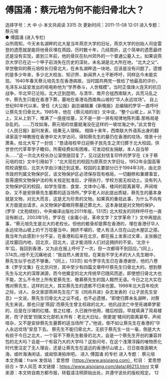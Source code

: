 # 傅国涌：蔡元培为何不能归骨北大？

选择字号：大 中 小   本文共阅读 3315 次 更新时间：2011-11-08 12:01
进入专题： 蔡元培  
● 傅国涌 (进入专栏)  
众所周知，今天未名湖畔的北大是当年燕京大学的旧址，燕京大学的创始人司徒雷登的遗愿就是能将他骨灰埋在燕园，历时数十年，几经周折，这个简单的遗愿最终还是没有实现，直到三年前，他的骨灰在杭州郊外的一个普通公墓入土。如果说燕京大学已在近一个甲子前消失在历史的深处，未名湖是北大所在地，“北大之父”、举世敬仰的蔡元培校长归骨北大，在未名湖畔选一块地，应该是没有问题了。遗憾的是多少年来，多少北大校友、知识界、新闻界人士不断呼吁，同样迄今未能实现。
1940年春天蔡元培先生在香港病故，当时国共两党一致给了他最高的评价，毛泽东从延安发出的唁电称他为“学界泰斗，人世楷模”。当时正值烽火连天的抗日战争，华北早已沦陷，北大迁到昆明，与清华、南开合组西南联大，兵荒马乱之中，蔡先生只能在香港下葬，墓地在香港岛西南角山坡的“华人永远坟场”。
自上世纪80年代以来，曾任《大公报》副总编辑兼《新晚报》总编辑的罗孚一直呼吁让蔡先生归骨北大。1985年，他在《蔡元培的坟》文中说，“整个山坡上，从下到上，又从上到下，堆满了一座座坟墓，又不是一排一排有规律地陈列着.那格局是杂乱的。……万坟如海，蔡元培的坟墓就淹没在这样的一坡坟海之中。”此文曾在《人民日报》副刊发表，结果无人理睬。
相隔十来年，西南联大外语系出身的翻译家巫宁坤教授在香港中文大学访问，得知蔡先生的墓仍在香港的坟场，情景十分萧条，给北大写了一封信：“恳请母校早日迎蔡孑民先生之灵归葬于北大校园，供世世代代莘莘学子瞻仰。所需经费如有困难，可发动校友捐献，本人自当带头……”这一次北大校长办公室倒是回复了，见过这封信复印件的罗孚在《关于蔡元培的坟》文中引用如下：“北大现在的校园为原燕京大学旧址，1952年全国高等院校调整后，北京大学由沙滩迁到这里。校园的主要部分已于1994年3月，由北京市政府列属文物保护区，该文物保护区必须保存现有格局，一切翻修和重建事宜，皆需遵照文物保护法的有关规定批准后，才得执行，学校方面无权动土。没有列入文物保护区的校园，如学生宿舍、食堂、文体中心等，楼间的距离甚窄，声闹喧杂，又不是安排蔡先生墓葬的适当场所。”罗孚老人对此提出质疑，蔡先生的墓本身就是文物，对北大而言，这是尤为珍贵的文物。如果真的重视此事，为什么不向有关方面提出请求，从文物保护着眼将蔡墓迁葬北大，这本身就是对文物的保护。(罗孚《文苑缤纷》，中央编译出版社2011年版，131页)
北大校友的同样呼吁也一直没有断过。2003年1月，罗孚在《金庸小说，革命文学？文学革命？》文中再提此事，“蔡元培先生是北大的老校长。但他的骸骨却是葬在香港的，埋在香港仔华人永远坟场山坡上的千万坟墓当中。拥挤不堪的，使人有活人住在山边木屋区之感。我当年为此感到十分不妥，在香港和后来在北京，都在报上发表过文章，主张搬迁这坟墓回内地，回北京，回北大，这才能消除人们对这拥挤的不安。‘北京十年’后，我回到香港，又为此在报上呼吁了一次，但一次都得不到回应。”(同上，374页。)他不无沉痛地说：“我自然人微言轻。在某些不学无术的大人先生眼中，蔡先生似乎也还不够重。“(同上，133页)
如今罗孚先生已在香港谢世，他的八卷本《罗孚文集》在北京问世，其中至少有四篇文章呼吁蔡先生归骨北大的。想到蔡先生与北大的深厚渊源，而今他奠定的北大传统早已随风而逝，即使想归骨北大也不能，怎么不令世上所有爱蔡先生、敬慕蔡先生的国人黯然无语。今日之北大实在愧对蔡先生，这样的北大，其实蔡先生的遗骸不归来也罢。1998年北大百年校庆之际，诗人、杂文家邵燕祥先生在广东《同舟共进》杂志发表的《让孑民先生安息》一文说，蔡先生归骨北大之议不成，也不必遗憾，“即使归葬未名湖畔，对蔡先生来说，那也只是‘燕园’.而蔡先生曾主校政的北大，他抗战流亡中至死魂牵梦萦的，应是在沙滩的红楼。昔之红楼，久已拨作他用，楼后校园，早就填满了简易楼房，而‘孑民堂’则属文化部机关所有：老北大旧址，倒更是‘楼间的距离甚窄，声闹喧杂，又不是安排蔡先生墓葬的适当场所’了。”他说，倒不如让蔡先生在香港的“华人永远坟场”安息下去。
蔡先生不能归骨北大，无损于蔡先生一丝一毫，倒是大大有损于今日之北大，一个容不下蔡先生骸骨的北大，会是一个蔡先生开创的兼容并包的北大吗？会是一个有容乃大的大学吗？这些问号，在这个浅薄浮躁的唯物质化时代里注定了无人理会，还是让蔡先生在遥远的香港仔山坡上，日日夜夜面朝大海，或听海涛闲话，或闻惊涛拍岸吧。
进入 傅国涌 的专栏     进入专题： 蔡元培  
本文责编：frank
发信站：爱思想（https://www.aisixiang.com）
栏目： 爱思想综合 > 学人风范
本文链接：https://www.aisixiang.com/data/46213.html
文章来源：本文转自南方都市报，转载请注明原始出处，并遵守该处的版权规定。
12